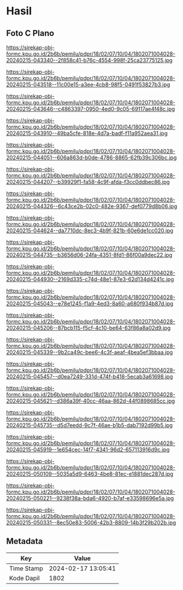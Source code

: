# Hasil

## Foto C Plano

https://sirekap-obj-formc.kpu.go.id/2b6b/pemilu/pdpr/18/02/07/10/04/1802071004028-20240215-043340--2f858c41-b76c-4554-998f-25ca23775125.jpg

https://sirekap-obj-formc.kpu.go.id/2b6b/pemilu/pdpr/18/02/07/10/04/1802071004028-20240215-043518--11c00e15-a3ee-4cb8-98f5-0491f53827b3.jpg

https://sirekap-obj-formc.kpu.go.id/2b6b/pemilu/pdpr/18/02/07/10/04/1802071004028-20240215-043646--c4863397-0950-4ed0-9c05-69117ae4f48c.jpg

https://sirekap-obj-formc.kpu.go.id/2b6b/pemilu/pdpr/18/02/07/10/04/1802071004028-20240215-043910--49ba5cfe-818e-4d7a-badf-f11a952aea31.jpg

https://sirekap-obj-formc.kpu.go.id/2b6b/pemilu/pdpr/18/02/07/10/04/1802071004028-20240215-044051--606a863d-b0de-4786-8865-62fb39c306bc.jpg

https://sirekap-obj-formc.kpu.go.id/2b6b/pemilu/pdpr/18/02/07/10/04/1802071004028-20240215-044207--b39929f1-fa58-4c9f-afda-f3cc0ddbec86.jpg

https://sirekap-obj-formc.kpu.go.id/2b6b/pemilu/pdpr/18/02/07/10/04/1802071004028-20240215-044326--6c43ce2b-02c0-482e-9367-def0779d8b06.jpg

https://sirekap-obj-formc.kpu.go.id/2b6b/pemilu/pdpr/18/02/07/10/04/1802071004028-20240215-044624--da7710dc-8ec3-4b9f-821b-60e6de1cc020.jpg

https://sirekap-obj-formc.kpu.go.id/2b6b/pemilu/pdpr/18/02/07/10/04/1802071004028-20240215-044735--b3656d06-24fa-4351-8fd1-86f00a9dec22.jpg

https://sirekap-obj-formc.kpu.go.id/2b6b/pemilu/pdpr/18/02/07/10/04/1802071004028-20240215-044930--2169d335-c74d-48e1-87e3-62d134d4241c.jpg

https://sirekap-obj-formc.kpu.go.id/2b6b/pemilu/pdpr/18/02/07/10/04/1802071004028-20240215-045043--e78e1245-f1a9-4ed3-8a60-a680f934b87d.jpg

https://sirekap-obj-formc.kpu.go.id/2b6b/pemilu/pdpr/18/02/07/10/04/1802071004028-20240215-045206--87bcb115-f5cf-4c10-be64-63f86a8a02d9.jpg

https://sirekap-obj-formc.kpu.go.id/2b6b/pemilu/pdpr/18/02/07/10/04/1802071004028-20240215-045339--9b2ca49c-bee6-4c3f-aeaf-4bea5ef3bbaa.jpg

https://sirekap-obj-formc.kpu.go.id/2b6b/pemilu/pdpr/18/02/07/10/04/1802071004028-20240215-045457--d0ea7249-331d-474f-b418-5ecab3a61698.jpg

https://sirekap-obj-formc.kpu.go.id/2b6b/pemilu/pdpr/18/02/07/10/04/1802071004028-20240215-045621--d386a39f-40cc-46aa-862d-44f0898685cc.jpg

https://sirekap-obj-formc.kpu.go.id/2b6b/pemilu/pdpr/18/02/07/10/04/1802071004028-20240215-045735--d5d7eedd-9c7f-46ae-b1b5-dab7192d99b5.jpg

https://sirekap-obj-formc.kpu.go.id/2b6b/pemilu/pdpr/18/02/07/10/04/1802071004028-20240215-045919--1e654cec-14f7-4341-96d2-657113916d9c.jpg

https://sirekap-obj-formc.kpu.go.id/2b6b/pemilu/pdpr/18/02/07/10/04/1802071004028-20240215-050109--5035a5d9-6463-4be8-81ec-e1881dec287d.jpg

https://sirekap-obj-formc.kpu.go.id/2b6b/pemilu/pdpr/18/02/07/10/04/1802071004028-20240215-050221--9238f38a-bda6-4920-b7af-e33598696e5a.jpg

https://sirekap-obj-formc.kpu.go.id/2b6b/pemilu/pdpr/18/02/07/10/04/1802071004028-20240215-050331--8ec50e83-5006-42b3-8809-14b3f29b202b.jpg


## Metadata

| Key        | Value               |
| ---------- | ------------------- |
| Time Stamp | 2024-02-17 13:05:41 |
| Kode Dapil | 1802                |



